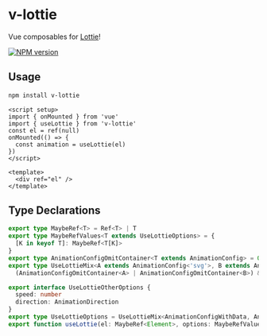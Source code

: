 # v-lottie

Vue composables for [Lottie](https://github.com/airbnb/lottie-web)!


[![NPM version](https://img.shields.io/npm/v/v-lottie?color=a1b858&label=)](https://www.npmjs.com/package/v-lottie)


## Usage

```bash
npm install v-lottie
```

```vue
<script setup>
import { onMounted } from 'vue'
import { useLottie } from 'v-lottie'
const el = ref(null)
onMounted(() => {
  const animation = useLottie(el)
})
</script>

<template>
  <div ref="el" />
</template>
```

## Type Declarations

```ts
export type MaybeRef<T> = Ref<T> | T
export type MaybeRefValues<T extends UseLottieOptions> = {
  [K in keyof T]: MaybeRef<T[K]>
}
export type AnimationConfigOmitContainer<T extends AnimationConfig> = Omit<T, 'container'>
export type UseLottieMix<A extends AnimationConfig<'svg'>, B extends AnimationConfig<'svg'>> =
  (AnimationConfigOmitContainer<A> | AnimationConfigOmitContainer<B>) & UseLottieOtherOptions

export interface UseLottieOtherOptions {
  speed: number
  direction: AnimationDirection
}
export type UseLottieOptions = UseLottieMix<AnimationConfigWithData, AnimationConfigWithPath>
export function useLottie(el: MaybeRef<Element>, options: MaybeRefValues<UseLottieOptions>): AnimationItem
```

